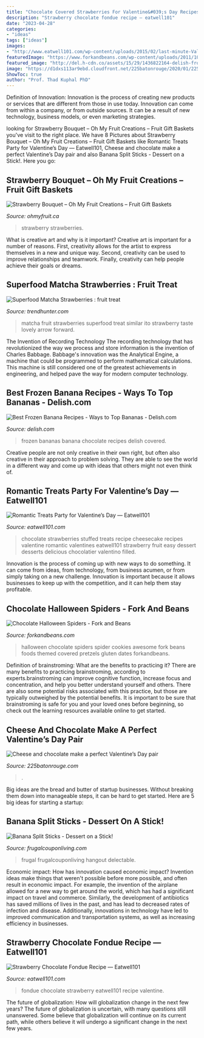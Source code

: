 ```yaml
---
title: "Chocolate Covered Strawberries For Valentine&#039;s Day Recipes - Banana Split Sticks"
description: "Strawberry chocolate fondue recipe — eatwell101"
date: "2023-04-28"
categories:
- "ideas"
tags: ["ideas"]
images:
- "http://www.eatwell101.com/wp-content/uploads/2015/02/last-minute-Valentines-day-treat1.jpg"
featuredImage: "https://www.forkandbeans.com/wp-content/uploads/2011/10/Chocolate-Halloween-Spiders-made-with-dates-and-gluten-free-pretzels.jpg"
featured_image: "http://del.h-cdn.co/assets/15/29/1436822164-delish-frozen-bananas-lead.jpg"
image: "https://d1dxs113ar9ebd.cloudfront.net/225batonrouge/2020/01/225_FeatureImageTemplate-17.jpg"
ShowToc: true
author: "Prof. Thad Kuphal PhD"
---
```



Definition of Innovation:
Innovation is the process of creating new products or services that are different from those in use today. Innovation can come from within a company, or from outside sources. It can be a result of new technology, business models, or even marketing strategies.

	

		
looking for Strawberry Bouquet – Oh My Fruit Creations – Fruit Gift Baskets you've visit to the right place. We have 8 Pictures about Strawberry Bouquet – Oh My Fruit Creations – Fruit Gift Baskets like Romantic Treats Party for Valentine’s Day — Eatwell101, Cheese and chocolate make a perfect Valentine’s Day pair and also Banana Split Sticks - Dessert on a Stick!. Here you go:
		
    
## Strawberry Bouquet – Oh My Fruit Creations – Fruit Gift Baskets

<img loading=lazy src="https://ohmyfruit.ca/wp-content/uploads/2016/11/53-e1478078585684.jpg" onerror="this.onerror=null;this.src='https://tse4.mm.bing.net/th?id=OIP.9YZCAHabpye_9RiYC8a2JADYEg&amp;pid=15.1';" alt="Strawberry Bouquet – Oh My Fruit Creations – Fruit Gift Baskets">

_Source: ohmyfruit.ca_

>strawberry strawberries. 

	

What is creative art and why is it important?
Creative art is important for a number of reasons. First, creativity allows for the artist to express themselves in a new and unique way. Second, creativity can be used to improve relationships and teamwork. Finally, creativity can help people achieve their goals or dreams.

    
## Superfood Matcha Strawberries : Fruit Treat

<img loading=lazy src="http://cdn.trendhunterstatic.com/thumbs/fruit-treat.jpeg" onerror="this.onerror=null;this.src='https://tse3.mm.bing.net/th?id=OIP.ZquVsCnfl5Mvgm_-JR9OiQHaHa&amp;pid=15.1';" alt="Superfood Matcha Strawberries : fruit treat">

_Source: trendhunter.com_

>matcha fruit strawberries superfood treat similar ito strawberry taste lovely arrow forward. 

	

The Invention of Recording Technology
The recording technology that has revolutionized the way we process and store information is the invention of Charles Babbage. Babbage's innovation was the Analytical Engine, a machine that could be programmed to perform mathematical calculations. This machine is still considered one of the greatest achievements in engineering, and helped pave the way for modern computer technology.

    
## Best Frozen Banana Recipes - Ways To Top Bananas - Delish.com

<img loading=lazy src="http://del.h-cdn.co/assets/15/29/1436822164-delish-frozen-bananas-lead.jpg" onerror="this.onerror=null;this.src='https://tse1.mm.bing.net/th?id=OIP.k_zB0fT1yOZ7UV8-PhyDVwHaE8&amp;pid=15.1';" alt="Best Frozen Banana Recipes - Ways to Top Bananas - Delish.com">

_Source: delish.com_

>frozen bananas banana chocolate recipes delish covered. 

	

Creative people are not only creative in their own right, but often also creative in their approach to problem solving. They are able to see the world in a different way and come up with ideas that others might not even think of.

    
## Romantic Treats Party For Valentine’s Day — Eatwell101

<img loading=lazy src="https://www.eatwell101.com/wp-content/uploads/2015/02/valentines-day-treats-recipes-ideas.jpg" onerror="this.onerror=null;this.src='https://tse1.mm.bing.net/th?id=OIP.pP2S5aqQpavmMKBa8UHkXgHaKB&amp;pid=15.1';" alt="Romantic Treats Party for Valentine’s Day — Eatwell101">

_Source: eatwell101.com_

>chocolate strawberries stuffed treats recipe cheesecake recipes valentine romantic valentines eatwell101 strawberry fruit easy dessert desserts delicious chocolatier valentino filled. 

	

Innovation is the process of coming up with new ways to do something. It can come from ideas, from technology, from business acumen, or from simply taking on a new challenge. Innovation is important because it allows businesses to keep up with the competition, and it can help them stay profitable.

    
## Chocolate Halloween Spiders - Fork And Beans

<img loading=lazy src="https://www.forkandbeans.com/wp-content/uploads/2011/10/Chocolate-Halloween-Spiders-made-with-dates-and-gluten-free-pretzels.jpg" onerror="this.onerror=null;this.src='https://tse3.mm.bing.net/th?id=OIP.SZ6hN_4OEJAWspg36p_8kwHaLG&amp;pid=15.1';" alt="Chocolate Halloween Spiders - Fork and Beans">

_Source: forkandbeans.com_

>halloween chocolate spiders spider cookies awesome fork beans foods themed covered pretzels gluten dates forkandbeans. 

	

Definition of brainstroming: What are the benefits to practicing it?
There are many benefits to practicing brainstroming, according to experts.brainstroming can improve cognitive function, increase focus and concentration, and help you better understand yourself and others. There are also some potential risks associated with this practice, but those are typically outweighed by the potential benefits. It is important to be sure that brainstroming is safe for you and your loved ones before beginning, so check out the learning resources available online to get started.

    
## Cheese And Chocolate Make A Perfect Valentine’s Day Pair

<img loading=lazy src="https://d1dxs113ar9ebd.cloudfront.net/225batonrouge/2020/01/225_FeatureImageTemplate-17.jpg" onerror="this.onerror=null;this.src='https://tse2.mm.bing.net/th?id=OIP.nw9MQDCtxWyZcWA63Lu3XAHaDa&amp;pid=15.1';" alt="Cheese and chocolate make a perfect Valentine’s Day pair">

_Source: 225batonrouge.com_

>. 

	

Big ideas are the bread and butter of startup businesses. Without breaking them down into manageable steps, it can be hard to get started. Here are 5 big ideas for starting a startup: 

    
## Banana Split Sticks - Dessert On A Stick!

<img loading=lazy src="https://www.frugalcouponliving.com/wp-content/uploads/2015/04/banana-split-sticks-recipe-frugal-coupon-living.jpg" onerror="this.onerror=null;this.src='https://tse2.mm.bing.net/th?id=OIP.ewLUBuFc5ium6WphHmiGtAHaLH&amp;pid=15.1';" alt="Banana Split Sticks - Dessert on a Stick!">

_Source: frugalcouponliving.com_

>frugal frugalcouponliving hangout delectable. 

	

Economic impact: How has innovation caused economic impact?
Invention ideas make things that weren't possible before more possible, and often result in economic impact. For example, the invention of the airplane allowed for a new way to get around the world, which has had a significant impact on travel and commerce. Similarly, the development of antibiotics has saved millions of lives in the past, and has lead to decreased rates of infection and disease. Additionally, innovations in technology have led to improved communication and transportation systems, as well as increasing efficiency in businesses.

    
## Strawberry Chocolate Fondue Recipe — Eatwell101

<img loading=lazy src="http://www.eatwell101.com/wp-content/uploads/2015/02/last-minute-Valentines-day-treat1.jpg" onerror="this.onerror=null;this.src='https://tse1.mm.bing.net/th?id=OIP.YvZl35RsTrkuDTT-4fLTSwHaE8&amp;pid=15.1';" alt="Strawberry Chocolate Fondue Recipe — Eatwell101">

_Source: eatwell101.com_

>fondue chocolate strawberry eatwell101 recipe valentine. 

	

The future of globalization: How will globalization change in the next few years?
The future of globalization is uncertain, with many questions still unanswered. Some believe that globalization will continue on its current path, while others believe it will undergo a significant change in the next few years.

